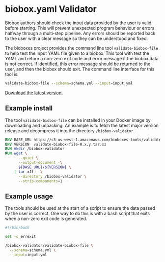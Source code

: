 # biobox.yaml Validator

Biobox authors should check the input data provided by the user is valid before
starting. This will prevent unexpected program behaviour or errors halfway
through a multi-step pipeline. Any errors should be reported back to the user
with a clear message so they can be understood and fixed.

The bioboxes project provides the command line tool `validate-biobox-file` to help
test the input YAML file given to a biobox. This tool with test the YAML
and return a non-zero exit code and error message if the biobox data is not
correct. If identified, this error message should be returned to the user, and
then the biobox should exit. The command line interface for this tool is:

~~~ bash
validate-biobox-file --schema=schema.yml --input=input.yml
~~~

[Download the latest version.][download]

[download]: https://s3-us-west-1.amazonaws.com/bioboxes-tools/validate-biobox-file/validate-biobox-file-0.1.x.tar.xz

## Example install

The tool `validate-biobox-file` can be installed in your Docker image by
downloading and unpacking. An example is to fetch the latest major version
release and decompress it into the directory `/biobox-validator`.

~~~ dockerfile
ENV BASE_URL https://s3-us-west-1.amazonaws.com/bioboxes-tools/validate-biobox-file
ENV VERSION  validate-biobox-file-0.x.y.tar.xz
RUN mkdir /biobox-validator
RUN wget \
      --quiet \
      --output-document -\
      ${BASE_URL}/${VERSION} \
    | tar xJf - \
      --directory /biobox-validator \
      --strip-components=1
~~~

## Example usage

The tools should be used at the start of a script to ensure the data passed by
the user is correct. One way to do this is with a bash script that exits when a
non-zero exit code is generated.

~~~ bash
#!/bin/bash

set -o errexit

/biobox-validator/validate-biobox-file \
  --schema=schema.yml \
  --input=input.yml
~~~
